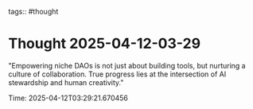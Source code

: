 tags:: #thought

# Thought 2025-04-12-03-29

"Empowering niche DAOs is not just about building tools, but nurturing a culture of collaboration. True progress lies at the intersection of AI stewardship and human creativity."

Time: 2025-04-12T03:29:21.670456
